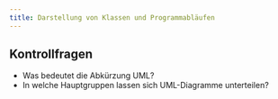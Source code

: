 ```yaml
---
title: Darstellung von Klassen und Programmabläufen
---
```


## Kontrollfragen
- Was bedeutet die Abkürzung UML?
- In welche Hauptgruppen lassen sich UML-Diagramme unterteilen?
